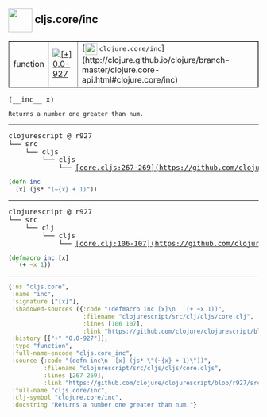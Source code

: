 ## <img width="48px" valign="middle" src="http://i.imgur.com/Hi20huC.png"> cljs.core/inc

 <table border="1">
<tr>
<td>function</td>
<td><a href="https://github.com/cljsinfo/api-refs/tree/0.0-927"><img valign="middle" alt="[+] 0.0-927" src="https://img.shields.io/badge/+-0.0--927-lightgrey.svg"></a> </td>
<td>
[<img height="24px" valign="middle" src="http://i.imgur.com/1GjPKvB.png"> <samp>clojure.core/inc</samp>](http://clojure.github.io/clojure/branch-master/clojure.core-api.html#clojure.core/inc)
</td>
</tr>
</table>

 <samp>
(__inc__ x)<br>
</samp>

```
Returns a number one greater than num.
```

---

 <pre>
clojurescript @ r927
└── src
    └── cljs
        └── cljs
            └── <ins>[core.cljs:267-269](https://github.com/clojure/clojurescript/blob/r927/src/cljs/cljs/core.cljs#L267-L269)</ins>
</pre>

```clj
(defn inc
  [x] (js* "(~{x} + 1)"))
```


---

 <pre>
clojurescript @ r927
└── src
    └── clj
        └── cljs
            └── <ins>[core.clj:106-107](https://github.com/clojure/clojurescript/blob/r927/src/clj/cljs/core.clj#L106-L107)</ins>
</pre>

```clj
(defmacro inc [x]
  `(+ ~x 1))
```

---

```clj
{:ns "cljs.core",
 :name "inc",
 :signature ["[x]"],
 :shadowed-sources ({:code "(defmacro inc [x]\n  `(+ ~x 1))",
                     :filename "clojurescript/src/clj/cljs/core.clj",
                     :lines [106 107],
                     :link "https://github.com/clojure/clojurescript/blob/r927/src/clj/cljs/core.clj#L106-L107"}),
 :history [["+" "0.0-927"]],
 :type "function",
 :full-name-encode "cljs.core_inc",
 :source {:code "(defn inc\n  [x] (js* \"(~{x} + 1)\"))",
          :filename "clojurescript/src/cljs/cljs/core.cljs",
          :lines [267 269],
          :link "https://github.com/clojure/clojurescript/blob/r927/src/cljs/cljs/core.cljs#L267-L269"},
 :full-name "cljs.core/inc",
 :clj-symbol "clojure.core/inc",
 :docstring "Returns a number one greater than num."}

```
